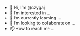 - 👋 Hi, I’m @czygaj
- 👀 I’m interested in ...
- 🌱 I’m currently learning ...
- 💞️ I’m looking to collaborate on ...
- 📫 How to reach me ...

<!---
czygaj/czygaj is a ✨ special ✨ repository because its `README.md` (this file) appears on your GitHub profile.
You can click the Preview link to take a look at your changes.
--->

